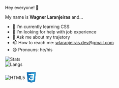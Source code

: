 Hey everyone! 👋

My name is <strong>Wagner Laranjeiras</strong> and...

- 🌱 I’m currently learning CSS
- 🤔 I’m looking for help with job experience
- 💬 Ask me about my trajetory
- 📫 How to reach me: wlaranjeiras.dev@gmail.com
- 😄 Pronouns: he/his

<div>
    <img height="160em" width="400em" alt="Stats" src="https://github-readme-stats.vercel.app/api?username=Wagner-Laranjeiras&show_icons=true&count_private=true&theme=codeSTACKr"><br>
    <img height="160em" width="400em" alt="Langs" src="https://github-readme-stats.vercel.app/api/top-langs/?username=Wagner-Laranjeiras&layout=compact)">
</div>

<div style="display: inline_block"><br>
  <img align="center" height="34" width="34" alt="HTML5" src="https://cdn.jsdelivr.net/gh/devicons/devicon/icons/html5/html5-original.svg">
  <img align="center" height="34" width="34" alt="CSS3" src="https://github.com/devicons/devicon/blob/master/icons/css3/css3-original.svg">
</div>
  


  
      
          


